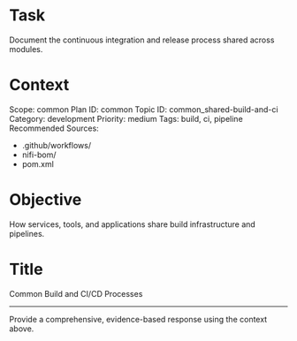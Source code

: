 # Task
Document the continuous integration and release process shared across modules.

# Context
Scope: common
Plan ID: common
Topic ID: common_shared-build-and-ci
Category: development
Priority: medium
Tags: build, ci, pipeline
Recommended Sources:
- .github/workflows/
- nifi-bom/
- pom.xml

# Objective
How services, tools, and applications share build infrastructure and pipelines.

# Title
Common Build and CI/CD Processes

---

Provide a comprehensive, evidence-based response using the context above.
